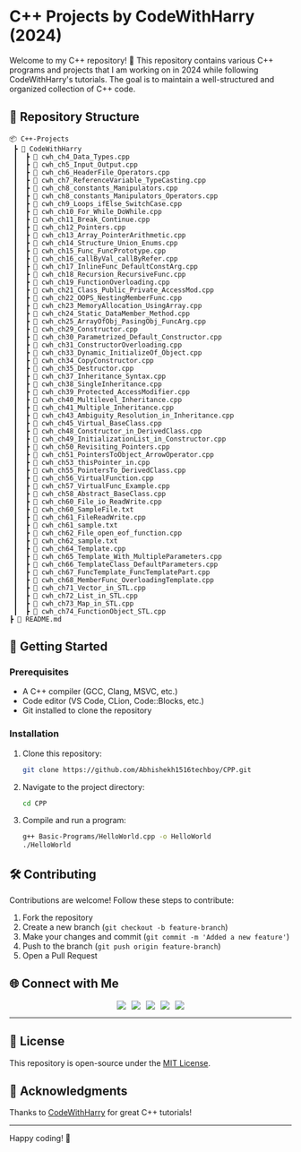 # C++ Projects by CodeWithHarry (2024)

Welcome to my C++ repository! 🚀 This repository contains various C++ programs and projects that I am working on in 2024 while following CodeWithHarry's tutorials. The goal is to maintain a well-structured and organized collection of C++ code.

## 📂 Repository Structure
```
📦 C++-Projects
 ┣ 📂 CodeWithHarry
 ┃  ┣ 📜 cwh_ch4_Data_Types.cpp
 ┃  ┣ 📜 cwh_ch5_Input_Output.cpp
 ┃  ┣ 📜 cwh_ch6_HeaderFile_Operators.cpp
 ┃  ┣ 📜 cwh_ch7_ReferenceVariable_TypeCasting.cpp
 ┃  ┣ 📜 cwh_ch8_constants_Manipulators.cpp
 ┃  ┣ 📜 cwh_ch8_constants_Manipulators_Operators.cpp
 ┃  ┣ 📜 cwh_ch9_Loops_ifElse_SwitchCase.cpp
 ┃  ┣ 📜 cwh_ch10_For_While_DoWhile.cpp
 ┃  ┣ 📜 cwh_ch11_Break_Continue.cpp
 ┃  ┣ 📜 cwh_ch12_Pointers.cpp
 ┃  ┣ 📜 cwh_ch13_Array_PointerArithmetic.cpp
 ┃  ┣ 📜 cwh_ch14_Structure_Union_Enums.cpp
 ┃  ┣ 📜 cwh_ch15_Func_FuncPrototype.cpp
 ┃  ┣ 📜 cwh_ch16_callByVal_callByRefer.cpp
 ┃  ┣ 📜 cwh_ch17_InlineFunc_DefaultConstArg.cpp
 ┃  ┣ 📜 cwh_ch18_Recursion_RecursiveFunc.cpp
 ┃  ┣ 📜 cwh_ch19_FunctionOverloading.cpp
 ┃  ┣ 📜 cwh_ch21_Class_Public_Private_AccessMod.cpp
 ┃  ┣ 📜 cwh_ch22_OOPS_NestingMemberFunc.cpp
 ┃  ┣ 📜 cwh_ch23_MemoryAllocation_UsingArray.cpp
 ┃  ┣ 📜 cwh_ch24_Static_DataMember_Method.cpp
 ┃  ┣ 📜 cwh_ch25_ArrayOfObj_PasingObj_FuncArg.cpp
 ┃  ┣ 📜 cwh_ch29_Constructor.cpp
 ┃  ┣ 📜 cwh_ch30_Parametrized_Default_Constructor.cpp
 ┃  ┣ 📜 cwh_ch31_ConstructorOverloading.cpp
 ┃  ┣ 📜 cwh_ch33_Dynamic_InitializeOf_Object.cpp
 ┃  ┣ 📜 cwh_ch34_CopyConstructor.cpp
 ┃  ┣ 📜 cwh_ch35_Destructor.cpp
 ┃  ┣ 📜 cwh_ch37_Inheritance_Syntax.cpp
 ┃  ┣ 📜 cwh_ch38_SingleInheritance.cpp
 ┃  ┣ 📜 cwh_ch39_Protected_AccessModifier.cpp
 ┃  ┣ 📜 cwh_ch40_Multilevel_Inheritance.cpp
 ┃  ┣ 📜 cwh_ch41_Multiple_Inheritance.cpp
 ┃  ┣ 📜 cwh_ch43_Ambiguity_Resolution_in_Inheritance.cpp
 ┃  ┣ 📜 cwh_ch45_Virtual_BaseClass.cpp
 ┃  ┣ 📜 cwh_ch48_Constructor_in_DerivedClass.cpp
 ┃  ┣ 📜 cwh_ch49_InitializationList_in_Constructor.cpp
 ┃  ┣ 📜 cwh_ch50_Revisiting_Pointers.cpp
 ┃  ┣ 📜 cwh_ch51_PointersToObject_ArrowOperator.cpp
 ┃  ┣ 📜 cwh_ch53_thisPointer_in.cpp
 ┃  ┣ 📜 cwh_ch55_PointersTo_DerivedClass.cpp
 ┃  ┣ 📜 cwh_ch56_VirtualFunction.cpp
 ┃  ┣ 📜 cwh_ch57_VirtualFunc_Example.cpp
 ┃  ┣ 📜 cwh_ch58_Abstract_BaseClass.cpp
 ┃  ┣ 📜 cwh_ch60_File_io_ReadWrite.cpp
 ┃  ┣ 📜 cwh_ch60_SampleFile.txt
 ┃  ┣ 📜 cwh_ch61_FileReadWrite.cpp
 ┃  ┣ 📜 cwh_ch61_sample.txt
 ┃  ┣ 📜 cwh_ch62_File_open_eof_function.cpp
 ┃  ┣ 📜 cwh_ch62_sample.txt
 ┃  ┣ 📜 cwh_ch64_Template.cpp
 ┃  ┣ 📜 cwh_ch65_Template_With_MultipleParameters.cpp
 ┃  ┣ 📜 cwh_ch66_TemplateClass_DefaultParameters.cpp
 ┃  ┣ 📜 cwh_ch67_FuncTemplate_FuncTemplatePart.cpp
 ┃  ┣ 📜 cwh_ch68_MemberFunc_OverloadingTemplate.cpp
 ┃  ┣ 📜 cwh_ch71_Vector_in_STL.cpp
 ┃  ┣ 📜 cwh_ch72_List_in_STL.cpp
 ┃  ┣ 📜 cwh_ch73_Map_in_STL.cpp
 ┃  ┣ 📜 cwh_ch74_FunctionObject_STL.cpp
┣ 📜 README.md
```

## 🚀 Getting Started

### Prerequisites
- A C++ compiler (GCC, Clang, MSVC, etc.)
- Code editor (VS Code, CLion, Code::Blocks, etc.)
- Git installed to clone the repository

### Installation
1. Clone this repository:
   ```sh
   git clone https://github.com/Abhishekh1516techboy/CPP.git
   ```
2. Navigate to the project directory:
   ```sh
   cd CPP
   ```
3. Compile and run a program:
   ```sh
   g++ Basic-Programs/HelloWorld.cpp -o HelloWorld
   ./HelloWorld
   ```

## 🛠 Contributing
Contributions are welcome! Follow these steps to contribute:
1. Fork the repository
2. Create a new branch (`git checkout -b feature-branch`)
3. Make your changes and commit (`git commit -m 'Added a new feature'`)
4. Push to the branch (`git push origin feature-branch`)
5. Open a Pull Request

## 🌐 Connect with Me

<div align="center" style="display: flex; flex-wrap: wrap; justify-content: center; gap: 10px;">
  <a href="mailto:abhishekhkumar1516@gmail.com" target="_blank"><img src="https://img.shields.io/badge/Email-D14836?style=for-the-badge&logo=gmail&logoColor=white"></a>
  <a href="https://x.com/Abhishekh1516" target="_blank"><img src="https://img.shields.io/badge/Twitter-1DA1F2?style=for-the-badge&logo=twitter&logoColor=white"></a>
  <a href="https://www.linkedin.com/in/Abhishekh1516techboy" target="_blank"><img src="https://img.shields.io/badge/LinkedIn-0077B5?style=for-the-badge&logo=linkedin&logoColor=white"></a>
  <a href="https://abhishekh1516techboy.github.io/Abhishekh_Portfolio" target="_blank"><img src="https://img.shields.io/badge/Portfolio-24292e?style=for-the-badge&logo=react&logoColor=white"></a>
  <a href="https://www.instagram.com/Abhishekh1516techboy" target="_blank"><img src="https://img.shields.io/badge/Instagram-E4405F?style=for-the-badge&logo=instagram&logoColor=white"></a>
</div>

---

## 📜 License
This repository is open-source under the [MIT License](LICENSE).

## 📢 Acknowledgments
Thanks to [CodeWithHarry](https://www.codewithharry.com/) for great C++ tutorials!

---
Happy coding! 🎯
